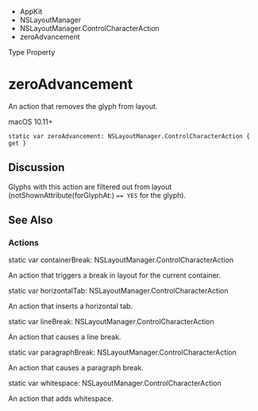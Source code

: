 

- AppKit
- NSLayoutManager
- NSLayoutManager.ControlCharacterAction
-  zeroAdvancement 

Type Property

# zeroAdvancement

An action that removes the glyph from layout.

macOS 10.11+

``` source
static var zeroAdvancement: NSLayoutManager.ControlCharacterAction { get }
```

## Discussion

Glyphs with this action are filtered out from layout (notShownAttribute(forGlyphAt:) `== YES` for the glyph).

## See Also

### Actions

static var containerBreak: NSLayoutManager.ControlCharacterAction

An action that triggers a break in layout for the current container.

static var horizontalTab: NSLayoutManager.ControlCharacterAction

An action that inserts a horizontal tab.

static var lineBreak: NSLayoutManager.ControlCharacterAction

An action that causes a line break.

static var paragraphBreak: NSLayoutManager.ControlCharacterAction

An action that causes a paragraph break.

static var whitespace: NSLayoutManager.ControlCharacterAction

An action that adds whitespace.

